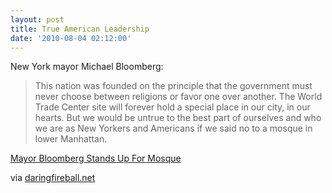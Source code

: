 ```yaml
---
layout: post
title: True American Leadership
date: '2010-08-04 02:12:00'
---
```


New York mayor Michael Bloomberg:

> This nation was founded on the principle that the government must never choose between religions or favor one over another. The World Trade Center site will forever hold a special place in our city, in our hearts. But we would be untrue to the best part of ourselves and who we are as New Yorkers and Americans if we said no to a mosque in lower Manhattan.

[Mayor Bloomberg Stands Up For Mosque](http://www.nydailynews.com/blogs/dailypolitics/2010/08/bloomberg-stands-up-for-mosque.html)

via [daringfireball.net](http://daringfireball.net/linked/2010/08/03/bloomberg)

<!--kg-card-end: markdown-->